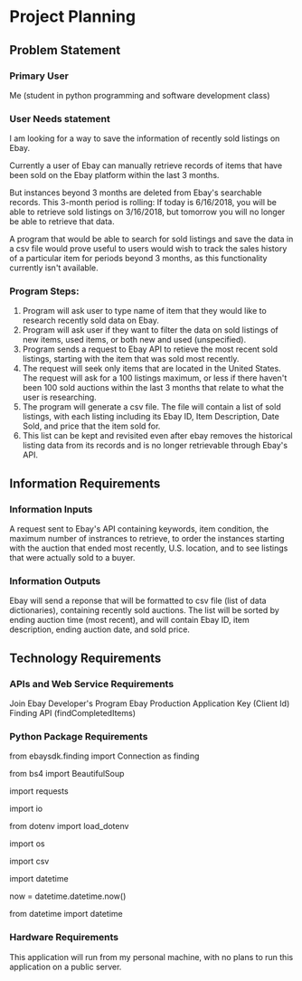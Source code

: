 # Project Planning

## Problem Statement

### Primary User
Me (student in python programming and software development class)

### User Needs statement

I am looking for a way to save the information of recently sold listings on Ebay.

Currently a user of Ebay can manually retrieve records of items
that have been sold on the Ebay platform within the last 3 months.

But instances beyond 3 months are deleted from Ebay's searchable records. This 3-month period
is rolling: If today is 6/16/2018, you will be able to retrieve sold listings on 3/16/2018, but 
tomorrow you will no longer be able to retrieve that data.

A program that would be able to search for sold listings and save the data in a 
csv file would prove useful to users would wish to track the sales history of a particular item 
for periods beyond 3 months, as this functionality currently isn't available.

### Program Steps:

1. Program will ask user to type name of item that they would like to research recently sold data on Ebay.
2. Program will ask user if they want to filter the data on sold listings of new items, used items, or both new and used (unspecified).
3. Program sends a request to Ebay API to retieve the most recent sold listings, starting with the item that was sold most recently.
4. The request will seek only items that are located in the United States. The request will ask for a 100 listings maximum, or less if there haven't been 100 sold auctions within the last 3 months that relate to what the user is researching.
5. The program will generate a csv file. The file will contain a list of sold listings, with each listing including its Ebay ID, Item Description, Date Sold, and price that the item sold for.
6. This list can be kept and revisited even after ebay removes the historical listing data from its records and is no longer retrievable through Ebay's API.

## Information Requirements

### Information Inputs

A request sent to Ebay's API containing keywords, item condition, the maximum number of instrances to retrieve, to order the instances starting with the auction that ended most recently, U.S. location, and to see listings that were actually sold to a buyer.

### Information Outputs
Ebay will send a reponse that will be formatted to csv file (list of data dictionaries), containing recently sold auctions. The list will be sorted by ending auction time (most recent), and will contain Ebay ID, item description, ending auction date, and sold price.

## Technology Requirements

### APIs and Web Service Requirements
Join Ebay Developer's Program
Ebay Production Application Key (Client Id)
Finding API (findCompletedItems)

### Python Package Requirements
from ebaysdk.finding import Connection as finding

from bs4 import BeautifulSoup

import requests

import io

from dotenv import load_dotenv

import os

import csv

import datetime

now = datetime.datetime.now()

from datetime import datetime

### Hardware Requirements
This application will run from my personal machine, with no plans to run this application
on a public server.

